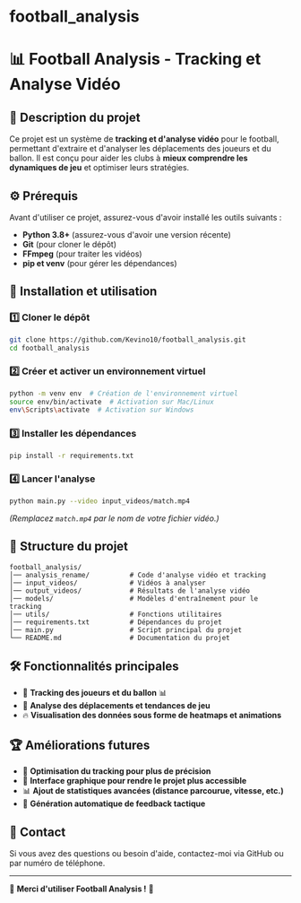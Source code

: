 # football_analysis

# 📊 Football Analysis - Tracking et Analyse Vidéo

## 📌 Description du projet
Ce projet est un système de **tracking et d'analyse vidéo** pour le football, permettant d'extraire et d'analyser les déplacements des joueurs et du ballon. Il est conçu pour aider les clubs à **mieux comprendre les dynamiques de jeu** et optimiser leurs stratégies.

## ⚙️ Prérequis
Avant d'utiliser ce projet, assurez-vous d'avoir installé les outils suivants :

- **Python 3.8+** (assurez-vous d'avoir une version récente)
- **Git** (pour cloner le dépôt)
- **FFmpeg** (pour traiter les vidéos)
- **pip et venv** (pour gérer les dépendances)

## 🚀 Installation et utilisation

### 1️⃣ Cloner le dépôt
```bash
git clone https://github.com/Kevino10/football_analysis.git
cd football_analysis
```

### 2️⃣ Créer et activer un environnement virtuel
```bash
python -m venv env  # Création de l'environnement virtuel
source env/bin/activate  # Activation sur Mac/Linux
env\Scripts\activate  # Activation sur Windows
```

### 3️⃣ Installer les dépendances
```bash
pip install -r requirements.txt
```

### 4️⃣ Lancer l'analyse
```bash
python main.py --video input_videos/match.mp4
```
*(Remplacez `match.mp4` par le nom de votre fichier vidéo.)*

## 📂 Structure du projet
```
football_analysis/
│── analysis_rename/          # Code d'analyse vidéo et tracking
│── input_videos/             # Vidéos à analyser
│── output_videos/            # Résultats de l'analyse vidéo
│── models/                   # Modèles d'entraînement pour le tracking
│── utils/                    # Fonctions utilitaires
│── requirements.txt          # Dépendances du projet
│── main.py                   # Script principal du projet
└── README.md                 # Documentation du projet
```

## 🛠 Fonctionnalités principales
- 📍 **Tracking des joueurs et du ballon** 📊
- 🎯 **Analyse des déplacements et tendances de jeu**
- 🔥 **Visualisation des données sous forme de heatmaps et animations**

## 🏆 Améliorations futures
- 📡 **Optimisation du tracking pour plus de précision**
- 🎨 **Interface graphique pour rendre le projet plus accessible**
- 📊 **Ajout de statistiques avancées (distance parcourue, vitesse, etc.)**
- 🏅 **Génération automatique de feedback tactique**

## 📩 Contact
Si vous avez des questions ou besoin d'aide, contactez-moi via GitHub ou par numéro de téléphone.

---
🎉 **Merci d'utiliser Football Analysis !** 🎉

